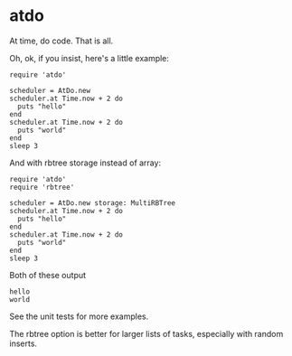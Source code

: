 atdo
====

At time, do code. That is all.

Oh, ok, if you insist, here's a little example:

    require 'atdo'
    
    scheduler = AtDo.new
    scheduler.at Time.now + 2 do
      puts "hello"
    end
    scheduler.at Time.now + 2 do
      puts "world"
    end
    sleep 3

And with rbtree storage instead of array:

    require 'atdo'
    require 'rbtree'
    
    scheduler = AtDo.new storage: MultiRBTree
    scheduler.at Time.now + 2 do
      puts "hello"
    end
    scheduler.at Time.now + 2 do
      puts "world"
    end
    sleep 3

Both of these output

    hello
    world

See the unit tests for more examples.

The rbtree option is better for larger lists of tasks, especially with random inserts.
